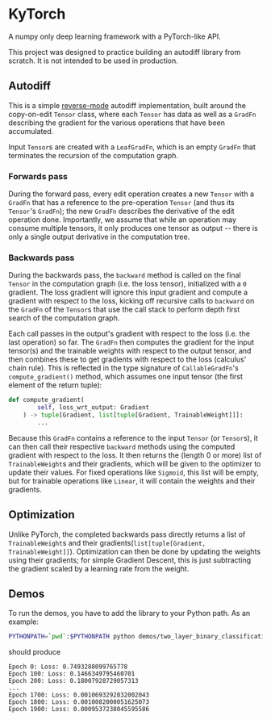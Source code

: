# KyTorch

A numpy only deep learning framework with a PyTorch-like API.

This project was designed to practice building an autodiff library from scratch. It is not intended to be used in production.

## Autodiff

This is a simple [reverse-mode](https://en.wikipedia.org/wiki/Automatic_differentiation#Forward_and_reverse_accumulation) autodiff implementation, built around the copy-on-edit `Tensor` class, where each `Tensor` has data as well as a `GradFn` describing the gradient for the various operations that have been accumulated.

Input `Tensor`s are created with a `LeafGradFn`, which is an empty `GradFn` that terminates the recursion of the computation graph.

### Forwards pass

During the forward pass, every edit operation creates a new `Tensor` with a `GradFn` that has a reference to the pre-operation `Tensor` (and thus its `Tensor`'s `GradFn`); the new `GradFn` describes the derivative of the edit operation done. Importantly, we assume that while an operation may consume multiple tensors, it only produces one tensor as output -- there is only a single output derivative in the computation tree.

### Backwards pass

During the backwards pass, the `backward` method is called on the final `Tensor` in the computation graph (i.e. the loss tensor), initialized with a `0` gradient. The loss gradient will ignore this input gradient and compute a gradient with respect to the loss, kicking off recursive calls to `backward` on the `GradFn` of the `Tensor`s that use the call stack to perform depth first search of the computation graph.

Each call passes in the output's gradient with respect to the loss (i.e. the last operation) so far. The `GradFn` then computes the gradient for the input tensor(s) and the trainable weights with respect to the output tensor, and then combines these to get gradients with respect to the loss (calculus' chain rule). This is reflected in the type signature of `CallableGradFn`'s `compute_gradient()` method, which assumes one input tensor (the first element of the return tuple):

```python
def compute_gradient(
        self, loss_wrt_output: Gradient
    ) -> tuple[Gradient, list[tuple[Gradient, TrainableWeight]]]:
        ...
```

Because this `GradFn` contains a reference to the input `Tensor` (or `Tensor`s), it can then call their respective `backward` methods using the computed gradient with respect to the loss. It then returns the (length 0 or more) list of `TrainableWeight`s and their gradients, which will be given to the optimizer to update their values. For fixed operations like `Sigmoid`, this list will be empty, but for trainable operations like `Linear`, it will contain the weights and their gradients.

## Optimization

Unlike PyTorch, the completed backwards pass directly returns a list of `TrainableWeight`s and their gradients(`list[tuple[Gradient, TrainableWeight]]`). Optimization can then be done by updating the weights using their gradients; for simple Gradient Descent, this is just subtracting the gradient scaled by a learning rate from the weight.

## Demos

To run the demos, you have to add the library to your Python path. As an example:

```bash
PYTHONPATH=`pwd`:$PYTHONPATH python demos/two_layer_binary_classification.py 
```

should produce

```
Epoch 0: Loss: 0.7493288099765778
Epoch 100: Loss: 0.1466349795460701
Epoch 200: Loss: 0.18007928729057313
...
Epoch 1700: Loss: 0.0010693292832002043
Epoch 1800: Loss: 0.0010082000051625073
Epoch 1900: Loss: 0.0009537238045595586
```

